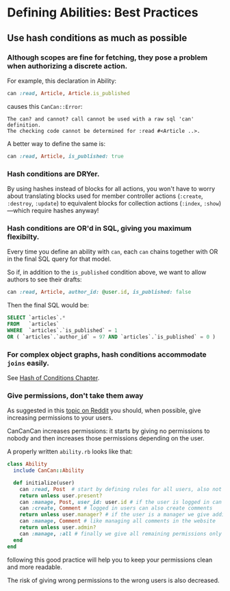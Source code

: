 # Defining Abilities: Best Practices

## Use hash conditions as much as possible

### Although scopes are fine for fetching, they pose a problem when authorizing a discrete action.

For example, this declaration in Ability:

```ruby
can :read, Article, Article.is_published
```

causes this `CanCan::Error`:

```
The can? and cannot? call cannot be used with a raw sql 'can' definition.
The checking code cannot be determined for :read #<Article ..>.
```

A better way to define the same is:

```ruby
can :read, Article, is_published: true
```

### Hash conditions are DRYer.

By using hashes instead of blocks for all actions, you won't have to worry about translating blocks used for member controller actions (`:create`, `:destroy`, `:update`) to equivalent blocks for collection actions (`:index`, `:show`)—which require hashes anyway!

### Hash conditions are OR'd in SQL, giving you maximum flexibilty.
  
Every time you define an ability with `can`, each `can` chains together with OR in the final SQL query for that model.

So if, in addition to the `is_published` condition above, we want to allow authors to see their drafts:

```ruby
can :read, Article, author_id: @user.id, is_published: false
```

Then the final SQL would be:

```sql
SELECT `articles`.*
FROM   `articles`
WHERE  `articles`.`is_published` = 1
OR ( `articles`.`author_id` = 97 AND `articles`.`is_published` = 0 )
```

### For complex object graphs, hash conditions accommodate `joins` easily.

See [Hash of Conditions Chapter](./hash_of_conditions.md).

### Give permissions, don't take them away

As suggested in this [topic on Reddit](https://www.reddit.com/r/ruby/comments/6ytka8/refactoring_cancancan_abilities_brewing_bits/) you should, when possible, give increasing permissions to your users.

CanCanCan increases permissions: it starts by giving no permissions to nobody and then increases those permissions depending on the user. 

A properly written `ability.rb` looks like that:

```ruby
class Ability
  include CanCan::Ability

  def initialize(user)
    can :read, Post  # start by defining rules for all users, also not logged ones
    return unless user.present?
    can :manage, Post, user_id: user.id # if the user is logged in can manage it's own posts
    can :create, Comment # logged in users can also create comments
    return unless user.manager? # if the user is a manager we give additional permissions
    can :manage, Comment # like managing all comments in the website
    return unless user.admin?
    can :manage, :all # finally we give all remaining permissions only to the admins
  end
end
```

following this good practice will help you to keep your permissions clean and more readable. 

The risk of giving wrong permissions to the wrong users is also decreased.

